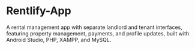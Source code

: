 # Rentlify-App
A rental management app with separate landlord and tenant interfaces, featuring property management, payments, and profile updates, built with Android Studio, PHP, XAMPP, and MySQL.
